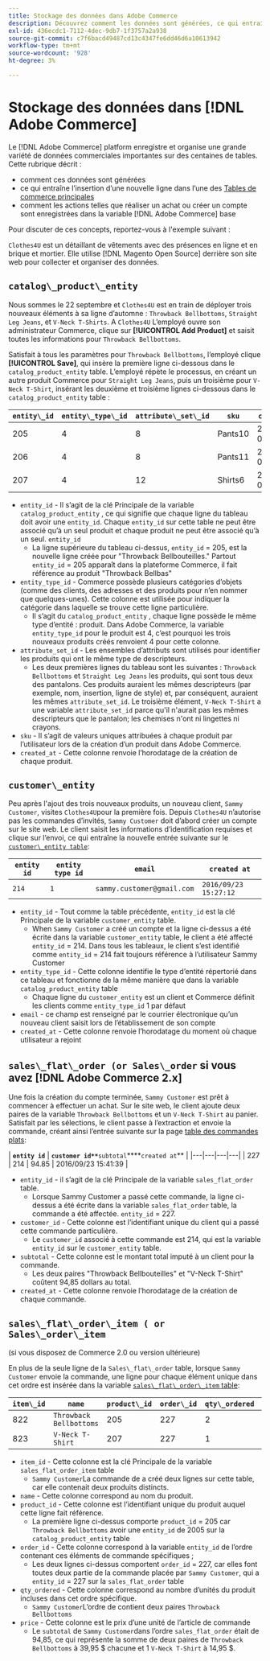 ```yaml
---
title: Stockage des données dans Adobe Commerce
description: Découvrez comment les données sont générées, ce qui entraîne l’insertion d’une nouvelle ligne et comment les actions sont enregistrées dans la base de données Adobe Commerce.
exl-id: 436ecdc1-7112-4dec-9db7-1f3757a2a938
source-git-commit: c7f6bacd49487cd13c4347fe6dd46d6a10613942
workflow-type: tm+mt
source-wordcount: '928'
ht-degree: 3%

---
```


# Stockage des données dans [!DNL Adobe Commerce]

Le [!DNL Adobe Commerce] platform enregistre et organise une grande variété de données commerciales importantes sur des centaines de tables. Cette rubrique décrit :

* comment ces données sont générées
* ce qui entraîne l’insertion d’une nouvelle ligne dans l’une des [Tables de commerce principales](../data-warehouse-mgr/common-mage-tables.md)
* comment les actions telles que réaliser un achat ou créer un compte sont enregistrées dans la variable [!DNL Adobe Commerce] base

Pour discuter de ces concepts, reportez-vous à l&#39;exemple suivant :

`Clothes4U` est un détaillant de vêtements avec des présences en ligne et en brique et mortier. Elle utilise [!DNL Magento Open Source] derrière son site web pour collecter et organiser des données.

## `catalog\_product\_entity`

Nous sommes le 22 septembre et `Clothes4U` est en train de déployer trois nouveaux éléments à sa ligne d’automne : `Throwback Bellbottoms`, `Straight Leg Jeans`, et `V-Neck T-Shirts`. A `Clothes4U` L’employé ouvre son administrateur Commerce, clique sur **[!UICONTROL Add Product]** et saisit toutes les informations pour `Throwback Bellbottoms`.

Satisfait à tous les paramètres pour `Throwback Bellbottoms`, l’employé clique **[!UICONTROL Save]**, qui insère la première ligne ci-dessous dans le `catalog_product_entity` table. L’employé répète le processus, en créant un autre produit Commerce pour `Straight Leg Jeans`, puis un troisième pour `V-Neck T-Shirt`, insérant les deuxième et troisième lignes ci-dessous dans le `catalog_product_entity` table :

| **`entity\_id`** | **`entity\_type\_id`** | **`attribute\_set\_id`** | **`sku`** | **`created\_at`** |
|---|---|---|---|---|
| 205 | 4 | 8 | Pants10 | 2016/09/22 09:15:43 |
| 206 | 4 | 8 | Pants11 | 2016/09/22 09:18:17 |
| 207 | 4 | 12 | Shirts6 | 2016/09/22 09:24:02 |

* `entity_id` - Il s’agit de la clé Principale de la variable `catalog_product_entity` , ce qui signifie que chaque ligne du tableau doit avoir une `entity_id`. Chaque `entity_id` sur cette table ne peut être associé qu’à un seul produit et chaque produit ne peut être associé qu’à un seul. `entity_id`
   * La ligne supérieure du tableau ci-dessus, `entity_id` = 205, est la nouvelle ligne créée pour &quot;Throwback Bellbouteilles.&quot; Partout `entity_id` = 205 apparaît dans la plateforme Commerce, il fait référence au produit &quot;Throwback Bellbas&quot;
* `entity_type_id` - Commerce possède plusieurs catégories d’objets (comme des clients, des adresses et des produits pour n’en nommer que quelques-unes). Cette colonne est utilisée pour indiquer la catégorie dans laquelle se trouve cette ligne particulière.
   * Il s’agit du `catalog_product_entity` , chaque ligne possède le même type d’entité : produit. Dans Adobe Commerce, la variable `entity_type_id` pour le produit est 4, c’est pourquoi les trois nouveaux produits créés renvoient 4 pour cette colonne.
* `attribute_set_id` - Les ensembles d’attributs sont utilisés pour identifier les produits qui ont le même type de descripteurs.
   * Les deux premières lignes du tableau sont les suivantes : `Throwback Bellbottoms` et `Straight Leg Jeans` les produits, qui sont tous deux des pantalons. Ces produits auraient les mêmes descripteurs (par exemple, nom, insertion, ligne de style) et, par conséquent, auraient les mêmes `attribute_set_id`. Le troisième élément, `V-Neck T-Shirt` a une variable `attribute_set_id` parce qu&#39;il n&#39;aurait pas les mêmes descripteurs que le pantalon; les chemises n&#39;ont ni lingettes ni crayons.
* `sku` - Il s’agit de valeurs uniques attribuées à chaque produit par l’utilisateur lors de la création d’un produit dans Adobe Commerce.
* `created_at` - Cette colonne renvoie l’horodatage de la création de chaque produit.

## `customer\_entity`

Peu après l&#39;ajout des trois nouveaux produits, un nouveau client, `Sammy Customer`, visites `Clothes4U`pour la première fois. Depuis `Clothes4U` n’autorise pas les commandes d’invités, `Sammy Customer` doit d’abord créer un compte sur le site web. Le client saisit les informations d’identification requises et clique sur l’envoi, ce qui entraîne la nouvelle entrée suivante sur le [`customer\_entity table`](../data-warehouse-mgr/cust-ent-table.md):

| **`entity id`** | **`entity type id`** | **`email`** | **`created at`** |
|---|---|---|---|
| `214` | `1` | `sammy.customer@gmail.com` | `2016/09/23 15:27:12` |

* `entity_id` - Tout comme la table précédente, `entity_id` est la clé Principale de la variable `customer_entity` table.
   * When `Sammy Customer` a créé un compte et la ligne ci-dessus a été écrite dans la variable `customer_entity` table, le client a été affecté `entity_id` = 214. Dans tous les tableaux, le client s’est identifié comme `entity_id` = 214 fait toujours référence à l’utilisateur Sammy Customer
* `entity_type_id` - Cette colonne identifie le type d’entité répertorié dans ce tableau et fonctionne de la même manière que dans la variable `catalog_product_entity` table
   * Chaque ligne du `customer_entity` est un client et Commerce définit les clients comme `entity_type_id` 1 par défaut
* `email` - ce champ est renseigné par le courrier électronique qu’un nouveau client saisit lors de l’établissement de son compte
* `created_at` - Cette colonne renvoie l’horodatage du moment où chaque utilisateur a rejoint

## `sales\_flat\_order (or Sales\_order` si vous avez [!DNL Adobe Commerce 2.x]

Une fois la création du compte terminée, `Sammy Customer` est prêt à commencer à effectuer un achat. Sur le site web, le client ajoute deux paires de la variable `Throwback Bellbottoms` et un `V-Neck T-Shirt` au panier. Satisfait par les sélections, le client passe à l’extraction et envoie la commande, créant ainsi l’entrée suivante sur la page [table des commandes plats](../data-warehouse-mgr/sales-flat-order-table.md):

| **`entity id`** | **`customer id**`**`subtotal`****`created at`** |
|---|---|---|---|
| 227 | 214 | 94.85 | 2016/09/23 15:41:39 |

* `entity_id` - il s’agit de la clé Principale de la variable `sales_flat_order` table.
   * Lorsque Sammy Customer a passé cette commande, la ligne ci-dessus a été écrite dans la variable `sales_flat_order` table, la commande a été affectée. `entity_id` = 227.
* `customer_id` - Cette colonne est l’identifiant unique du client qui a passé cette commande particulière.
   * Le `customer_id` associé à cette commande est 214, qui est la variable `entity_id` sur le `customer_entity` table.
* `subtotal` - Cette colonne est le montant total imputé à un client pour la commande.
   * Les deux paires &quot;Throwback Bellbouteilles&quot; et &quot;V-Neck T-Shirt&quot; coûtent 94,85 dollars au total.
* `created_at` - Cette colonne renvoie l’horodatage de la création de chaque commande.

## `sales\_flat\_order\_item ( or Sales\_order\_item`

(si vous disposez de Commerce 2.0 ou version ultérieure)

En plus de la seule ligne de la `Sales\_flat\_order` table, lorsque `Sammy Customer` envoie la commande, une ligne pour chaque élément unique dans cet ordre est insérée dans la variable [`sales\_flat\_order\_item` table](../data-warehouse-mgr/sales-flat-order-item-table.md):

| **`item\_id`** | **`name`** | **`product\_id`** | **`order\_id`** | **`qty\_ordered`** | **`price`** |
|---|---|---|---|---|---|
| 822 | `Throwback Bellbottoms` | 205 | 227 | 2 | 39.95 |
| 823 | `V-Neck T-Shirt` | 207 | 227 | 1 | 14.95 |

* `item_id` - Cette colonne est la clé Principale de la variable `sales_flat_order_item` table
   * `Sammy Customer`La commande de a créé deux lignes sur cette table, car elle contenait deux produits distincts.
* `name` - Cette colonne correspond au nom du produit.
* `product_id` - Cette colonne est l’identifiant unique du produit auquel cette ligne fait référence.
   * La première ligne ci-dessus comporte `product_id` = 205 car `Throwback Bellbottoms` avoir une `entity_id` de 2005 sur la `catalog_product_entity` table
* `order_id` - Cette colonne correspond à la variable `entity_id` de l’ordre contenant ces éléments de commande spécifiques ;
   * Les deux lignes ci-dessus comportent `order_id` = 227, car elles font toutes deux partie de la commande placée par `Sammy Customer`, qui a `entity_id` = 227 sur la `sales_flat_order` table
* `qty_ordered` - Cette colonne correspond au nombre d’unités du produit incluses dans cet ordre spécifique.
   * `Sammy Customer`L’ordre de contient deux paires `Throwback Bellbottoms`
* `price` - Cette colonne est le prix d’une unité de l’article de commande
   * Le `subtotal` de `Sammy Customer`dans l’ordre `sales_flat_order` était de 94,85, ce qui représente la somme de deux paires de `Throwback Bellbottoms` à 39,95 $ chacune et 1 `V-Neck T-Shirt` à 14,95 $.
